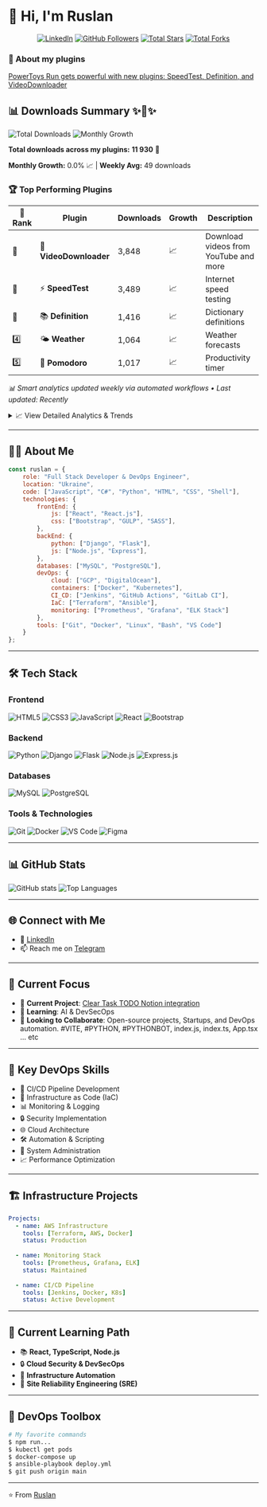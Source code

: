 # 👋 Hi, I'm Ruslan
<div align="center">

[![LinkedIn](https://img.shields.io/badge/LinkedIn-0077B5?style=for-the-badge&logo=linkedin&logoColor=white)](https://www.linkedin.com/in/ruslan-lapiniak-3b912b201?originalSubdomain=ua)
[![GitHub Followers](https://img.shields.io/github/followers/ruslanlap?style=for-the-badge&logo=github&color=FFD700&labelColor=0057B7)](https://github.com/ruslanlap?tab=followers)
[![Total Stars](https://custom-icon-badges.herokuapp.com/badge/dynamic/json?logo=star&color=FFD700&labelColor=0057B7&label=Stars&style=for-the-badge&query=%24.stars&url=https://api.github-star-counter.workers.dev/user/ruslanlap)](https://github.com/ruslanlap?tab=repositories&sort=stargazers)
[![Total Forks](https://custom-icon-badges.herokuapp.com/badge/dynamic/json?logo=fork&color=FFD700&labelColor=0057B7&label=Forks&style=for-the-badge&query=%24.forks&url=https://api.github-star-counter.workers.dev/user/ruslanlap)](https://github.com/ruslanlap?tab=repositories&sort=stargazers)

</div>

### 📖 About my plugins
[PowerToys Run gets powerful with new plugins: SpeedTest, Definition, and VideoDownloader](https://windowsforum.com/threads/powertoys-run-gets-powerful-with-new-plugins-speedtest-definition-and-videodownloader.369571/)

## 📊 Downloads Summary ✨🚀✨

![Total Downloads](https://img.shields.io/endpoint?url=https://raw.githubusercontent.com/ruslanlap/ruslanlap/master/stats/total_downloads_shield.json) ![Monthly Growth](https://img.shields.io/endpoint?url=https://raw.githubusercontent.com/ruslanlap/ruslanlap/master/stats/growth_shield.json)

<!-- TOTAL_DL_START -->
**Total downloads across my plugins:** **11 930** 🚀

**Monthly Growth:** 0.0% 📈 | **Weekly Avg:** 49 downloads

### 🏆 Top Performing Plugins

| 🏅 Rank | Plugin | Downloads | Growth | Description |
|---------|--------|-----------|--------|-------------|
| 🥇 | 🎥 **VideoDownloader** | 3,848 | 📈 | Download videos from YouTube and more |
| 🥈 | ⚡ **SpeedTest** | 3,489 | 📈 | Internet speed testing |
| 🥉 | 📚 **Definition** | 1,416 | 📈 | Dictionary definitions |
| 4️⃣ | 🌤️ **Weather** | 1,064 | 📈 | Weather forecasts |
| 5️⃣ | 🍅 **Pomodoro** | 1,017 | 📈 | Productivity timer |

*📊 Smart analytics updated weekly via automated workflows • Last updated: Recently*

<details>
<summary>📈 View Detailed Analytics & Trends</summary>

### 📊 Download Trends
- **Historical Data**: [View complete download history](https://github.com/ruslanlap/ruslanlap/tree/master/stats)
- **Growth Insights**: Monthly and weekly download patterns
- **Plugin Performance**: Individual plugin download trends

### 🎯 Key Metrics
- **Total Downloads**: 11,587 across all plugins
- **Active Plugins**: 5 production-ready plugins
- **Average per Plugin**: ~2,316 downloads
- **Most Popular**: VideoDownloader (33% of total downloads)

### 🔍 Plugin Details
Click on any plugin name to view its repository and release notes:
- [🎥 VideoDownloader](https://github.com/ruslanlap/PowerToysRun-VideoDownloader) - Latest: v1.0.11
- [⚡ SpeedTest](https://github.com/ruslanlap/PowerToysRun-SpeedTest) - Latest: v1.0.7
- [📚 Definition](https://github.com/ruslanlap/PowerToysRun-Definition) - Latest: v1.2.1
- [🌤️ Weather](https://github.com/ruslanlap/PowerToysRun-Weather) - Latest: v1.0.1
- [🍅 Pomodoro](https://github.com/ruslanlap/PowerToysRun-Pomodoro) - Latest: v1.0.0

</details>
<!-- TOTAL_DL_END -->

---

## 👨‍💻 About Me

```javascript
const ruslan = {
    role: "Full Stack Developer & DevOps Engineer",
    location: "Ukraine",
    code: ["JavaScript", "C#", "Python", "HTML", "CSS", "Shell"],
    technologies: {
        frontEnd: {
            js: ["React", "React.js"],
            css: ["Bootstrap", "GULP", "SASS"],
        },
        backEnd: {
            python: ["Django", "Flask"],
            js: ["Node.js", "Express"],
        },
        databases: ["MySQL", "PostgreSQL"],
        devOps: {
            cloud: ["GCP", "DigitalOcean"],
            containers: ["Docker", "Kubernetes"],
            CI_CD: ["Jenkins", "GitHub Actions", "GitLab CI"],
            IaC: ["Terraform", "Ansible"],
            monitoring: ["Prometheus", "Grafana", "ELK Stack"]
        },
        tools: ["Git", "Docker", "Linux", "Bash", "VS Code"]
    }
};
```

---

## 🛠 Tech Stack

### Frontend
![HTML5](https://img.shields.io/badge/HTML5-E34F26?style=for-the-badge&logo=html5&logoColor=white)
![CSS3](https://img.shields.io/badge/CSS3-1572B6?style=for-the-badge&logo=css3&logoColor=white)
![JavaScript](https://img.shields.io/badge/JavaScript-F7DF1E?style=for-the-badge&logo=javascript&logoColor=black)
![React](https://img.shields.io/badge/React-20232A?style=for-the-badge&logo=react&logoColor=61DAFB)
![Bootstrap](https://img.shields.io/badge/Bootstrap-563D7C?style=for-the-badge&logo=bootstrap&logoColor=white)

### Backend
![Python](https://img.shields.io/badge/Python-3776AB?style=for-the-badge&logo=python&logoColor=white)
![Django](https://img.shields.io/badge/Django-092E20?style=for-the-badge&logo=django&logoColor=white)
![Flask](https://img.shields.io/badge/Flask-000000?style=for-the-badge&logo=flask&logoColor=white)
![Node.js](https://img.shields.io/badge/Node.js-43853D?style=for-the-badge&logo=node.js&logoColor=white)
![Express.js](https://img.shields.io/badge/Express.js-404D59?style=for-the-badge)

### Databases
![MySQL](https://img.shields.io/badge/MySQL-00000F?style=for-the-badge&logo=mysql&logoColor=white)
![PostgreSQL](https://img.shields.io/badge/PostgreSQL-316192?style=for-the-badge&logo=postgresql&logoColor=white)

### Tools & Technologies
![Git](https://img.shields.io/badge/Git-F05032?style=for-the-badge&logo=git&logoColor=white)
![Docker](https://img.shields.io/badge/Docker-2CA5E0?style=for-the-badge&logo=docker&logoColor=white)
![VS Code](https://img.shields.io/badge/VS_Code-0078D4?style=for-the-badge&logo=visual%20studio%20code&logoColor=white)
![Figma](https://img.shields.io/badge/Figma-F24E1E?style=for-the-badge&logo=figma&logoColor=white)

---

## 📊 GitHub Stats

![GitHub stats](https://github-readme-stats.vercel.app/api?username=ruslanlap&show_icons=true&theme=radical)
![Top Languages](https://github-readme-stats.vercel.app/api/top-langs/?username=ruslanlap&layout=compact&theme=radical)

---

## 🌐 Connect with Me

- 💼 [LinkedIn](https://www.linkedin.com/in/ruslan-lapiniak-3b912b201?originalSubdomain=ua)
- 📫 Reach me on [Telegram](https://t.me/ruslan_ls)

---

## 🚀 Current Focus

- 🔭 **Current Project**: [Clear Task TODO Notion integration](https://luminous-creponne-85984c.netlify.app/)
- 🌱 **Learning**: AI & DevSecOps
- 👯 **Looking to Collaborate**: Open-source projects, Startups, and DevOps automation. #VITE, #PYTHON, #PYTHONBOT, index.js, index.ts, App.tsx ... etc

---

## 🎯 Key DevOps Skills

- 🔄 CI/CD Pipeline Development
- 🚀 Infrastructure as Code (IaC)
- 📊 Monitoring & Logging
- 🔒 Security Implementation
- 🌐 Cloud Architecture
- 🛠 Automation & Scripting
- 🔧 System Administration
- 📈 Performance Optimization

---

## 🏗 Infrastructure Projects

```yaml
Projects:
  - name: AWS Infrastructure
    tools: [Terraform, AWS, Docker]
    status: Production
    
  - name: Monitoring Stack
    tools: [Prometheus, Grafana, ELK]
    status: Maintained
    
  - name: CI/CD Pipeline
    tools: [Jenkins, Docker, K8s]
    status: Active Development
```

---

## 🌱 Current Learning Path

- 📚 **React, TypeScript, Node.js**
- 🔒 **Cloud Security & DevSecOps**
- 🤖 **Infrastructure Automation**
- 🎯 **Site Reliability Engineering (SRE)**

---

## 🔧 DevOps Toolbox

```bash
# My favorite commands
$ npm run...
$ kubectl get pods
$ docker-compose up
$ ansible-playbook deploy.yml
$ git push origin main
```

---

⭐️ From [Ruslan](https://github.com/ruslanlap)
